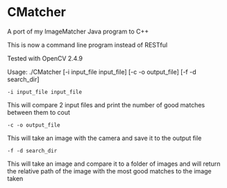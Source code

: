 CMatcher
========

A port of my ImageMatcher Java program to C++

This is now a command line program instead of RESTful

Tested with OpenCV 2.4.9

Usage: ./CMatcher [-i input_file input_file] [-c -o output_file] [-f -d search_dir]

```
-i input_file input_file
```
This will compare 2 input files and print the number of good matches between them to cout

```
-c -o output_file
```
This will take an image with the camera and save it to the output file

```
-f -d search_dir
```
This will take an image and compare it to a folder of images and will return the relative path of the image with the most good matches to the image taken
